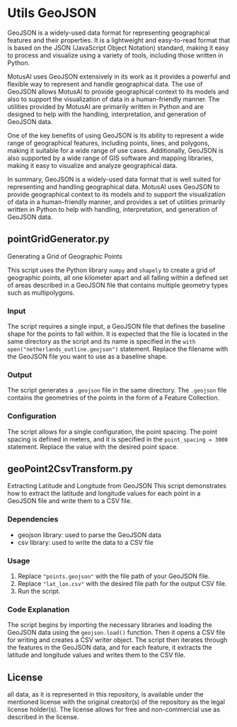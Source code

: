# Utils GeoJSON
GeoJSON is a widely-used data format for representing geographical features and their properties. It is a lightweight and easy-to-read format that is based on the JSON (JavaScript Object Notation) standard, making it easy to process and visualize using a variety of tools, including those written in Python.

MotusAI uses GeoJSON extensively in its work as it provides a powerful and flexible way to represent and handle geographical data. The use of GeoJSON allows MotusAI to provide geographical context to its models and also to support the visualization of data in a human-friendly manner. The utilities provided by MotusAI are primarily written in Python and are designed to help with the handling, interpretation, and generation of GeoJSON data.

One of the key benefits of using GeoJSON is its ability to represent a wide range of geographical features, including points, lines, and polygons, making it suitable for a wide range of use cases. Additionally, GeoJSON is also supported by a wide range of GIS software and mapping libraries, making it easy to visualize and analyze geographical data.

In summary, GeoJSON is a widely-used data format that is well suited for representing and handling geographical data. MotusAI uses GeoJSON to provide geographical context to its models and to support the visualization of data in a human-friendly manner, and provides a set of utilities primarily written in Python to help with handling, interpretation, and generation of GeoJSON data.

## pointGridGenerator.py
Generating a Grid of Geographic Points

This script uses the Python library `numpy` and `shapely` to create a grid of geographic points, all one kilometer apart and all falling within a defined set of areas described in a GeoJSON file that contains multiple geometry types such as multipolygons.

### Input
The script requires a single input, a GeoJSON file that defines the baseline shape for the points to fall within. It is expected that the file is located in the same directory as the script and its name is specified in the `with open("netherlands_outline.geojson")` statement. Replace the filename with the GeoJSON file you want to use as a baseline shape.

### Output
The script generates a `.geojson` file in the same directory. The `.geojson` file contains the geometries of the points in the form of a Feature Collection.

### Configuration
The script allows for a single configuration, the point spacing. The point spacing is defined in meters, and it is specified in the `point_spacing = 3000` statement. Replace the value with the desired point space.

## geoPoint2CsvTransform.py
Extracting Latitude and Longitude from GeoJSON
This script demonstrates how to extract the latitude and longitude values for each point in a GeoJSON file and write them to a CSV file.

### Dependencies
- geojson library: used to parse the GeoJSON data
- csv library: used to write the data to a CSV file

### Usage
1. Replace `"points.geojson"` with the file path of your GeoJSON file.
2. Replace `"lat_lon.csv"` with the desired file path for the output CSV file.
3. Run the script.

### Code Explanation
The script begins by importing the necessary libraries and loading the GeoJSON data using the `geojson.load()` function.
Then it opens a CSV file for writing and creates a CSV writer object. The script then iterates through the features in the GeoJSON data, and for each feature, it extracts the latitude and longitude values and writes them to the CSV file.

## License
all data, as it is represented in this repository, is available under the mentioned license with the original creator(s) of the repository as the legal license holder(s). The license allows for free and non-commercial use as described in the license. 
